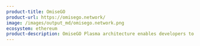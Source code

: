 ```yaml
---
product-title: OmiseGO
product-url: https://omisego.network/
image: /images/output_md/omisego.network.png
ecosystem: ethereum
product-description: OmiseGO Plasma architecture enables developers to build a L2 Applications with high throughputs and strong safety guarantees.
---
```


